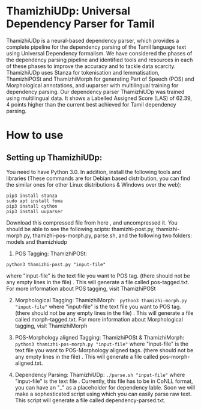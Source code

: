 # ThamizhiUDp: Universal Dependency Parser for Tamil

ThamizhiUDp is a neural-based dependency parser, which provides a complete pipeline for the dependency parsing of the Tamil language text using Universal Dependency formalism. We have considered the phases of the dependency parsing pipeline and identified tools and resources in each of these phases to improve the accuracy and to tackle data scarcity.
ThamizhiUDp uses Stanza for tokenisation and lemmatisation, ThamizhiPOSt and ThamizhiMorph for generating Part of Speech (POS) and Morphological annotations, and uuparser with multilingual training for dependency parsing.
Our dependency parser ThamizhiUDp was trained using multilingual data. It shows a Labelled Assigned Score (LAS) of 62.39, 4 points higher than the current best achieved for Tamil dependency parsing. 

# How to use

## Setting up ThamizhiUDp:
You need to have Python 3.0. In addition, install the following tools and libraries (These commands are for Debian based distribution, you can find the similar ones for other Linux distributions & Windows over the web):
```
pip3 install stanza
sudo apt install foma
pip3 install cython
pip3 install uuparser
```
Download this compressed file from here , and uncompressed it. You should be able to see the following scipts: thamizhi-post.py, thamizhi-morph.py, thamizhi-pos-morph.py, parse.sh, and the following two folders: models and thamizhiudp


1. POS Tagging: ThamizhiPOSt:
```
python3 thamizhi-post.py "input-file"
```
where "input-file" is the text file you want to POS tag. (there should not be any empty lines in the file) . This will generate a file called pos-tagged.txt. For more information about POS tagging, visit ThamizhiPOSt

2. Morphological Tagging: ThamizhiMorph:
``` python3 thamizhi-morph.py "input-file"```
where "input-file" is the text file you want to POS tag. (there should not be any empty lines in the file) . This will generate a file called morph-tagged.txt. For more information about Morphological tagging, visit ThamizhiMorph

3. POS-Morphology aligned Tagging: ThamizhiPOSt & ThamizhiMorph:
```python3 thamizhi-pos-morph.py "input-file"```
where "input-file" is the text file you want to POS-Morphology aligned tags. (there should not be any empty lines in the file) . This will generate a file called pos-morph-aligned.txt.

4. Dependency Parsing: ThamizhiUDp:
```./parse.sh "input-file"```
where "input-file" is the text file . Currently, this file has to be in CoNLL format, you can have an "_" as a placeholder for dependency lable. Soon we will make a sophesticated script using which you can easily parse raw text. This script will generate a file called dependency-parsed.txt.

